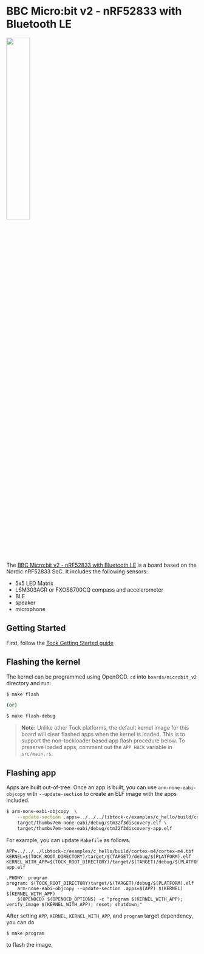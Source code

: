 BBC Micro:bit v2 - nRF52833 with Bluetooth LE
==================================================

<img src="https://cdn.sanity.io/images/ajwvhvgo/production/a7f49eb570ce06cf107dde7babaa5201411a41a1-660x720.jpg?q=80&fit=max&auto=format" width="35%">

The [BBC Micro:bit v2 - nRF52833 with Bluetooth LE](https://microbit.org/new-microbit/) is a
board based on the Nordic nRF52833 SoC. It includes the
following sensors:

- 5x5 LED Matrix
- LSM303AGR or FXOS8700CQ compass and accelerometer
- BLE
- speaker
- microphone

## Getting Started

First, follow the [Tock Getting Started guide](../../../doc/Getting_Started.md)

## Flashing the kernel

The kernel can be programmed using OpenOCD. `cd` into `boards/microbit_v2`
directory and run:

```bash
$ make flash

(or)

$ make flash-debug
```

> **Note:** Unlike other Tock platforms, the default kernel image for this
> board will clear flashed apps when the kernel is loaded. This is to support
> the non-tockloader based app flash procedure below. To preserve loaded apps,
> comment out the `APP_HACK` variable in `src/main.rs`.

## Flashing app

Apps are built out-of-tree. Once an app is built, you can use
`arm-none-eabi-objcopy` with `--update-section` to create an ELF image with the
apps included.

```bash
$ arm-none-eabi-objcopy  \
    --update-section .apps=../../../libtock-c/examples/c_hello/build/cortex-m4/cortex-m4.tbf \
    target/thumbv7em-none-eabi/debug/stm32f3discovery.elf \
    target/thumbv7em-none-eabi/debug/stm32f3discovery-app.elf
```

For example, you can update `Makefile` as follows.

```
APP=../../../libtock-c/examples/c_hello/build/cortex-m4/cortex-m4.tbf
KERNEL=$(TOCK_ROOT_DIRECTORY)/target/$(TARGET)/debug/$(PLATFORM).elf
KERNEL_WITH_APP=$(TOCK_ROOT_DIRECTORY)/target/$(TARGET)/debug/$(PLATFORM)-app.elf

.PHONY: program
program: $(TOCK_ROOT_DIRECTORY)target/$(TARGET)/debug/$(PLATFORM).elf
    arm-none-eabi-objcopy --update-section .apps=$(APP) $(KERNEL) $(KERNEL_WITH_APP)
	$(OPENOCD) $(OPENOCD_OPTIONS) -c "program $(KERNEL_WITH_APP); verify_image $(KERNEL_WITH_APP); reset; shutdown;"
```

After setting `APP`, `KERNEL`, `KERNEL_WITH_APP`, and `program` target
dependency, you can do

```bash
$ make program
```

to flash the image.
